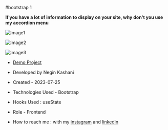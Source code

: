 #bootstrap 1

**If you have a lot of information to display on your site, why don't you use my accordion menu**

![image1](https://github.com/NeginKashani/website1/assets/109550062/5d41a85c-20ed-4e6b-a1ff-471499832ffb)

![image2](https://github.com/NeginKashani/website1/assets/109550062/b67ff010-686f-4dc9-9243-b11af8bab5d3)

![image3](https://github.com/NeginKashani/website1/assets/109550062/8d54b326-7fab-4903-9534-4357e9fa32ac)

- [Demo Project](https://neginkashani.github.io/website1/)

- Developed by Negin Kashani

- Created - 2023-07-25

- Technologies Used - Bootstrap 

- Hooks Used : useState 

- Role - Frontend

- How to reach me : with my [instagram](https://instagram.com/negin_kashweb?igshid=NTc4MTIwNjQ2YQ==
) and [linkedin](https://www.linkedin.com/in/negin-kashani-567840b8)

